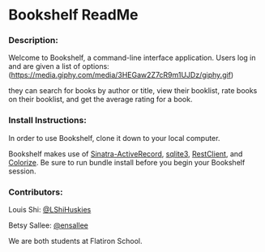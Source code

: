 # Bookshelf ReadMe

### Description:
Welcome to Bookshelf, a command-line interface application. Users log in and are given a list of options:
(https://media.giphy.com/media/3HEGaw2Z7cR9m1UJDz/giphy.gif)

 they can search for books by author or title, view their booklist, rate books on their booklist, and get the average rating for a book.

### Install Instructions:
In order to use Bookshelf, clone it down to your local computer.

Bookshelf makes use of [Sinatra-ActiveRecord](https://rubygems.org/gems/sinatra-activerecord/versions/2.0.9), [sqlite3](https://rubygems.org/gems/sqlite3), [RestClient](https://rubygems.org/gems/rest-client/versions/1.8.0), and [Colorize](https://github.com/fazibear/colorize). Be sure to run bundle install before you begin your Bookshelf session.

### Contributors:
Louis Shi: [@LShiHuskies](https://github.com/LShiHuskies)

Betsy Sallee: [@ensallee](https://github.com/ensallee)

We are both students at Flatiron School.

